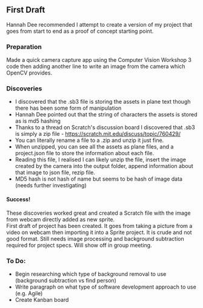 ## First Draft

Hannah Dee recommended I attempt to create a version of my project that goes from start to end as a proof of concept starting point.

### Preparation

Made a quick camera capture app using the Computer Vision Workshop 3 code then adding another line to write an image from the camera which OpenCV provides.

### Discoveries

* I discovered that the .sb3 file is storing the assets in plane text though there has been some form of manipulation
* Hannah Dee pointed out that the string of characters the assets is stored as is md5 hashing
* Thanks to a thread on Scratch's discussion board I discovered that .sb3 is simply a zip file - https://scratch.mit.edu/discuss/topic/760429/
* You can literally rename a file to a .zip and unzip it just fine.
* When unzipped, you can see all the assets as plane files, and a project.json file to store the information about each file.
* Reading this file, I realised I can likely unzip the file, insert the image created by the camera into the output folder, append information about that image to json file, rezip file.
* MD5 hash is not hash of name but seems to be hash of image data (needs further investigating)

#### Success!

These discoveries worked great and created a Scratch file with the image from webcam directly added as new sprite.<br/>
First draft of project has been created. It goes from taking a picture from a video on webcam then importing it into a Sprite project. It is crude and not good format. Still needs image processing and background subtraction required for project specs. Will show off in group meeting.

### To Do:

* Begin researching which type of background removal to use (background subtraction vs find person)
* Write paragraph on what type of software development approach to use (e.g. Agile)
* Create Kanban board